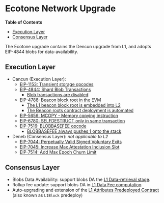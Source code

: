 # Ecotone Network Upgrade

<!-- START doctoc generated TOC please keep comment here to allow auto update -->
<!-- DON'T EDIT THIS SECTION, INSTEAD RE-RUN doctoc TO UPDATE -->
**Table of Contents**

- [Execution Layer](#execution-layer)
- [Consensus Layer](#consensus-layer)

<!-- END doctoc generated TOC please keep comment here to allow auto update -->

The Ecotone upgrade contains the Dencun upgrade from L1, and adopts EIP-4844 blobs for data-availability.

## Execution Layer

- Cancun (Execution Layer):
  - [EIP-1153: Transient storage opcodes](https://eips.ethereum.org/EIPS/eip-1153)
  - [EIP-4844: Shard Blob Transactions](https://eips.ethereum.org/EIPS/eip-4844)
    - [Blob transactions are disabled](../exec-engine.md#ecotone-disable-blob-transactions)
  - [EIP-4788: Beacon block root in the EVM](https://eips.ethereum.org/EIPS/eip-4788)
    - [The L1 beacon block root is embedded into L2](../exec-engine.md#ecotone-beacon-block-root)
    - [The Beacon roots contract deployment is automated](../derivation.md#ecotone-beacon-block-roots-contract-deployment-eip-4788)
  - [EIP-5656: MCOPY - Memory copying instruction](https://eips.ethereum.org/EIPS/eip-5656)
  - [EIP-6780: SELFDESTRUCT only in same transaction](https://eips.ethereum.org/EIPS/eip-6780)
  - [EIP-7516: BLOBBASEFEE opcode](https://eips.ethereum.org/EIPS/eip-7516)
    - [BLOBBASEFEE always pushes 1 onto the stack](../exec-engine.md#ecotone-disable-blob-transactions)
- Deneb (Consensus Layer): _not applicable to L2_
  - [EIP-7044: Perpetually Valid Signed Voluntary Exits](https://eips.ethereum.org/EIPS/eip-7044)
  - [EIP-7045: Increase Max Attestation Inclusion Slot](https://eips.ethereum.org/EIPS/eip-7045)
  - [EIP-7514: Add Max Epoch Churn Limit](https://eips.ethereum.org/EIPS/eip-7514)

## Consensus Layer

[retrieval]: ../derivation.md#ecotone-blob-retrieval
[predeploy]: ../deposits.md#ecotone-l1block-upgrade

- Blobs Data Availability: support blobs DA the [L1 Data-retrieval stage][retrieval].
- Rollup fee update: support blobs DA in
  [L1 Data Fee computation](../exec-engine.md#ecotone-l1-cost-fee-changes-eip-4844-da)
- Auto-upgrading and extension of the [L1 Attributes Predeployed Contract][predeploy]
  (also known as `L1Block` predeploy)

